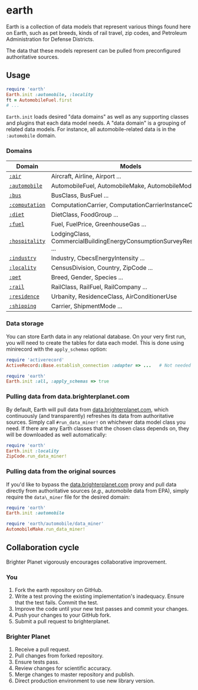 # earth

Earth is a collection of data models that represent various things found here on Earth, such as pet breeds, kinds of rail travel, zip codes, and Petroleum Administration for Defense Districts.

The data that these models represent can be pulled from preconfigured authoritative sources.

## Usage

``` ruby
require 'earth'
Earth.init :automobile, :locality
ft = AutomobileFuel.first
# ...
```

`Earth.init` loads desired "data domains" as well as any supporting classes and plugins that each data model needs. A "data domain" is a grouping of related data models. For instance, all automobile-related data is in the `:automobile` domain.

### Domains

<table>
  <thead>
  <tr>
    <th>Domain</th>
    <th>Models</th>
  </tr>
  </thead>
  <tbody>
  <tr>
    <td><a href="https://github.com/brighterplanet/earth/tree/master/lib/earth/air"><code>:air</code></a></td>
    <td>Aircraft, Airline, Airport ...</td>
  </tr>
  <tr>
    <td><a href="https://github.com/brighterplanet/earth/tree/master/lib/earth/automobile"><code>:automobile</code></a></td>
    <td>AutomobileFuel, AutomobileMake, AutomobileModel ...</td>
  </tr>
  <tr>
    <td><a href="https://github.com/brighterplanet/earth/tree/master/lib/earth/bus"><code>:bus</code></a></td>
    <td>BusClass, BusFuel ...</td>
  </tr>
  <tr>
    <td><a href="https://github.com/brighterplanet/earth/tree/master/lib/earth/computation"><code>:computation</code></a></td>
    <td>ComputationCarrier, ComputationCarrierInstanceClass ...</td>
  </tr>
  <tr>
    <td><a href="https://github.com/brighterplanet/earth/tree/master/lib/earth/diet"><code>:diet</code></a></td>
    <td>DietClass, FoodGroup ...</td>
  </tr>
  <tr>
    <td><a href="https://github.com/brighterplanet/earth/tree/master/lib/earth/fuel"><code>:fuel</code></a></td>
    <td>Fuel, FuelPrice, GreenhouseGas ...</td>
  </tr>
  <tr>
    <td><a href="https://github.com/brighterplanet/earth/tree/master/lib/earth/hospitality"><code>:hospitality</code></a></td>
    <td>LodgingClass, CommercialBuildingEnergyConsumptionSurveyResponse ...</td>
  </tr>
  <tr>
    <td><a href="https://github.com/brighterplanet/earth/tree/master/lib/earth/industry"><code>:industry</code></a></td>
    <td>Industry, CbecsEnergyIntensity ...</td>
  </tr>
  <tr>
    <td><a href="https://github.com/brighterplanet/earth/tree/master/lib/earth/locality"><code>:locality</code></a></td>
    <td>CensusDivision, Country, ZipCode ...</td>
  </tr>
  <tr>
    <td><a href="https://github.com/brighterplanet/earth/tree/master/lib/earth/pet"><code>:pet</code></a></td>
    <td>Breed, Gender, Species ...</td>
  </tr>
  <tr>
    <td><a href="https://github.com/brighterplanet/earth/tree/master/lib/earth/rail"><code>:rail</code></a></td>
    <td>RailClass, RailFuel, RailCompany ...</td>
  </tr>
  <tr>
    <td><a href="https://github.com/brighterplanet/earth/tree/master/lib/earth/residence"><code>:residence</code></a></td>
    <td>Urbanity, ResidenceClass, AirConditionerUse</td>
  </tr>
  <tr>
    <td><a href="https://github.com/brighterplanet/earth/tree/master/lib/earth/shipping"><code>:shipping</code></a></td>
    <td>Carrier, ShipmentMode ...</td>
  </tr>
  </tbody>
</table>
    

### Data storage

You can store Earth data in any relational database. On your very first run, you will need to create the tables for data each model. This is done using minirecord with the `apply_schemas` option:

``` ruby
require 'activerecord'
ActiveRecord::Base.establish_connection :adapter => ...   # Not needed if using Rails

require 'earth'
Earth.init :all, :apply_schemas => true
```

### Pulling data from data.brighterplanet.com

By default, Earth will pull data from [data.brighterplanet.com](http://data.brighterplanet.com), which continuously (and transparently) refreshes its data from authoritative sources. Simply call `#run_data_miner!` on whichever data model class you need. If there are any Earth classes that the chosen class depends on, they will be downloaded as well automatically:

``` ruby
require 'earth'
Earth.init :locality
ZipCode.run_data_miner!
```

### Pulling data from the original sources

If you'd like to bypass the [data.brighterplanet.com](http://data.brighterplanet.com) proxy and pull data directly from authoritative sources (*e.g.,* automobile data from EPA), simply require the `data\_miner` file for the desired domain:

``` ruby
require 'earth'
Earth.init :automobile

require 'earth/automobile/data_miner'
AutomobileMake.run_data_miner!
```

## Collaboration cycle 
Brighter Planet vigorously encourages collaborative improvement.

### You
1.  Fork the earth repository on GitHub.
1.  Write a test proving the existing implementation's inadequacy. Ensure that the test fails. Commit the test.
1.  Improve the code until your new test passes and commit your changes.
1.  Push your changes to your GitHub fork.
1.  Submit a pull request to brighterplanet.

### Brighter Planet
1.  Receive a pull request.
1.  Pull changes from forked repository.
1.  Ensure tests pass.
1.  Review changes for scientific accuracy.
1.  Merge changes to master repository and publish.
1.  Direct production environment to use new library version.

